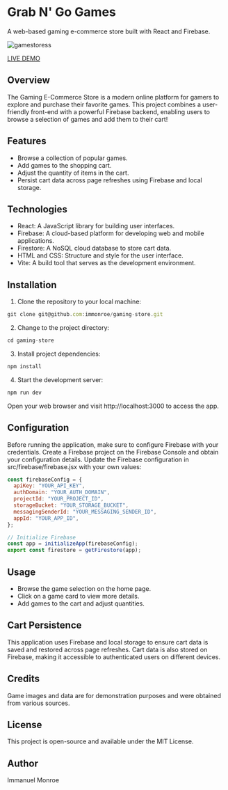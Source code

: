 # Grab N' Go Games

A web-based gaming e-commerce store built with React and Firebase.

![gamestoress](https://github.com/user-attachments/assets/8bc600e7-30d2-4355-9c99-bf8dd2af14dd)

<a href="https://gaming-store-teal.vercel.app/">LIVE DEMO</a>

## Overview

The Gaming E-Commerce Store is a modern online platform for gamers to explore and purchase their favorite games. This project combines a user-friendly front-end with a powerful Firebase backend, enabling users to browse a selection of games and add them to their cart!

## Features

- Browse a collection of popular games.
- Add games to the shopping cart.
- Adjust the quantity of items in the cart.
- Persist cart data across page refreshes using Firebase and local storage.

## Technologies

- React: A JavaScript library for building user interfaces.
- Firebase: A cloud-based platform for developing web and mobile applications.
- Firestore: A NoSQL cloud database to store cart data.
- HTML and CSS: Structure and style for the user interface.
- Vite: A build tool that serves as the development environment.

## Installation

1. Clone the repository to your local machine:

```javascript
git clone git@github.com:immonroe/gaming-store.git
```

2. Change to the project directory:

```javascript
cd gaming-store
```

3. Install project dependencies:

```javascript
npm install
```

4. Start the development server:

```javascript
npm run dev
```

Open your web browser and visit http://localhost:3000 to access the app.

## Configuration
Before running the application, make sure to configure Firebase with your credentials. Create a Firebase project on the Firebase Console and obtain your configuration details. Update the Firebase configuration in src/firebase/firebase.jsx with your own values:

```javascript
const firebaseConfig = {
  apiKey: "YOUR_API_KEY",
  authDomain: "YOUR_AUTH_DOMAIN",
  projectId: "YOUR_PROJECT_ID",
  storageBucket: "YOUR_STORAGE_BUCKET",
  messagingSenderId: "YOUR_MESSAGING_SENDER_ID",
  appId: "YOUR_APP_ID",
};

// Initialize Firebase
const app = initializeApp(firebaseConfig);
export const firestore = getFirestore(app);
```

## Usage
- Browse the game selection on the home page.
- Click on a game card to view more details.
- Add games to the cart and adjust quantities.

## Cart Persistence
This application uses Firebase and local storage to ensure cart data is saved and restored across page refreshes. Cart data is also stored on Firebase, making it accessible to authenticated users on different devices.

## Credits
Game images and data are for demonstration purposes and were obtained from various sources.

## License
This project is open-source and available under the MIT License.

## Author
Immanuel Monroe
